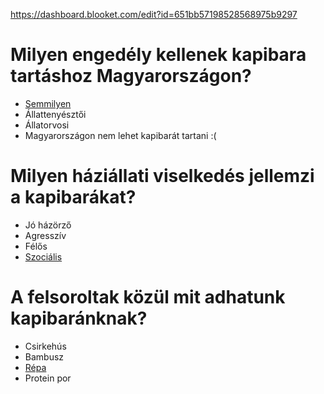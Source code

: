 https://dashboard.blooket.com/edit?id=651bb57198528568975b9297

# Milyen engedély kellenek kapibara tartáshoz Magyarországon?
- <u>Semmilyen</u>
- Állattenyésztői
- Állatorvosi
- Magyarországon nem lehet kapibarát tartani :(

# Milyen háziállati viselkedés jellemzi a kapibarákat?
- Jó házörző
- Agresszív
- Félős
- <u>Szociális</u>

# A felsoroltak közül mit adhatunk kapibaránknak?
- Csirkehús
- Bambusz
- <u>Répa</u>
- Protein por